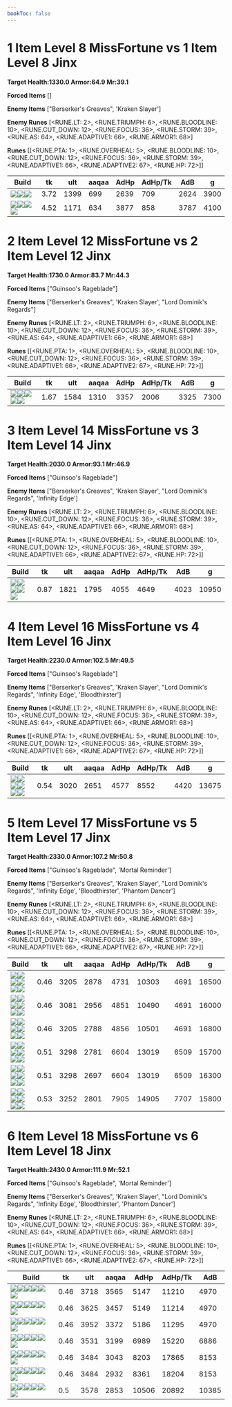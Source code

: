 ```yaml
---
bookToc: false
---
```


# 1 Item Level 8 MissFortune vs 1 Item Level 8 Jinx

**Target Health:1330.0 Armor:64.9 Mr:39.1**


**Forced Items** []


**Enemy Items** ["Berserker's Greaves", 'Kraken Slayer']


**Enemy Runes** [<RUNE.LT: 2>, <RUNE.TRIUMPH: 6>, <RUNE.BLOODLINE: 10>, <RUNE.CUT_DOWN: 12>, <RUNE.FOCUS: 36>, <RUNE.STORM: 39>, <RUNE.AS: 64>, <RUNE.ADAPTIVE1: 66>, <RUNE.ARMOR1: 68>]


**Runes** [[<RUNE.PTA: 1>, <RUNE.OVERHEAL: 5>, <RUNE.BLOODLINE: 10>, <RUNE.CUT_DOWN: 12>, <RUNE.FOCUS: 36>, <RUNE.STORM: 39>, <RUNE.ADAPTIVE1: 66>, <RUNE.ADAPTIVE2: 67>, <RUNE.HP: 72>]]




Build | tk | ult | aaqaa | AdHp | AdHp/Tk | AdB | g
-|-|-|-|-|-|-|-
![](/item/3142.png)![](/item/1055.png)![](/item/1036.png)|3.72|1399|699|2639|709|2624|3900
![](/item/6673.png)![](/item/1001.png)![](/item/1055.png)![](/item/1036.png)|4.52|1171|634|3877|858|3787|4100




























































# 2 Item Level 12 MissFortune vs 2 Item Level 12 Jinx

**Target Health:1730.0 Armor:83.7 Mr:44.3**


**Forced Items** ["Guinsoo's Rageblade"]


**Enemy Items** ["Berserker's Greaves", 'Kraken Slayer', "Lord Dominik's Regards"]


**Enemy Runes** [<RUNE.LT: 2>, <RUNE.TRIUMPH: 6>, <RUNE.BLOODLINE: 10>, <RUNE.CUT_DOWN: 12>, <RUNE.FOCUS: 36>, <RUNE.STORM: 39>, <RUNE.AS: 64>, <RUNE.ADAPTIVE1: 66>, <RUNE.ARMOR1: 68>]


**Runes** [[<RUNE.PTA: 1>, <RUNE.OVERHEAL: 5>, <RUNE.BLOODLINE: 10>, <RUNE.CUT_DOWN: 12>, <RUNE.FOCUS: 36>, <RUNE.STORM: 39>, <RUNE.ADAPTIVE1: 66>, <RUNE.ADAPTIVE2: 67>, <RUNE.HP: 72>]]




Build | tk | ult | aaqaa | AdHp | AdHp/Tk | AdB | g
-|-|-|-|-|-|-|-
![](/item/3124.png)![](/item/6672.png)![](/item/1001.png)![](/item/1055.png)![](/item/1036.png)|1.67|1584|1310|3357|2006|3325|7300




























































# 3 Item Level 14 MissFortune vs 3 Item Level 14 Jinx

**Target Health:2030.0 Armor:93.1 Mr:46.9**


**Forced Items** ["Guinsoo's Rageblade"]


**Enemy Items** ["Berserker's Greaves", 'Kraken Slayer', "Lord Dominik's Regards", 'Infinity Edge']


**Enemy Runes** [<RUNE.LT: 2>, <RUNE.TRIUMPH: 6>, <RUNE.BLOODLINE: 10>, <RUNE.CUT_DOWN: 12>, <RUNE.FOCUS: 36>, <RUNE.STORM: 39>, <RUNE.AS: 64>, <RUNE.ADAPTIVE1: 66>, <RUNE.ARMOR1: 68>]


**Runes** [[<RUNE.PTA: 1>, <RUNE.OVERHEAL: 5>, <RUNE.BLOODLINE: 10>, <RUNE.CUT_DOWN: 12>, <RUNE.FOCUS: 36>, <RUNE.STORM: 39>, <RUNE.ADAPTIVE1: 66>, <RUNE.ADAPTIVE2: 67>, <RUNE.HP: 72>]]




Build | tk | ult | aaqaa | AdHp | AdHp/Tk | AdB | g
-|-|-|-|-|-|-|-
![](/item/3124.png)![](/item/6672.png)![](/item/3091.png)![](/item/1055.png)![](/item/3006.png)|0.87|1821|1795|4055|4649|4023|10950




























































# 4 Item Level 16 MissFortune vs 4 Item Level 16 Jinx

**Target Health:2230.0 Armor:102.5 Mr:49.5**


**Forced Items** ["Guinsoo's Rageblade"]


**Enemy Items** ["Berserker's Greaves", 'Kraken Slayer', "Lord Dominik's Regards", 'Infinity Edge', 'Bloodthirster']


**Enemy Runes** [<RUNE.LT: 2>, <RUNE.TRIUMPH: 6>, <RUNE.BLOODLINE: 10>, <RUNE.CUT_DOWN: 12>, <RUNE.FOCUS: 36>, <RUNE.STORM: 39>, <RUNE.AS: 64>, <RUNE.ADAPTIVE1: 66>, <RUNE.ARMOR1: 68>]


**Runes** [[<RUNE.PTA: 1>, <RUNE.OVERHEAL: 5>, <RUNE.BLOODLINE: 10>, <RUNE.CUT_DOWN: 12>, <RUNE.FOCUS: 36>, <RUNE.STORM: 39>, <RUNE.ADAPTIVE1: 66>, <RUNE.ADAPTIVE2: 67>, <RUNE.HP: 72>]]




Build | tk | ult | aaqaa | AdHp | AdHp/Tk | AdB | g
-|-|-|-|-|-|-|-
![](/item/3124.png)![](/item/6672.png)![](/item/3033.png)![](/item/3153.png)![](/item/1001.png)![](/item/1037.png)|0.54|3020|2651|4577|8552|4420|13675




























































# 5 Item Level 17 MissFortune vs 5 Item Level 17 Jinx

**Target Health:2330.0 Armor:107.2 Mr:50.8**


**Forced Items** ["Guinsoo's Rageblade", 'Mortal Reminder']


**Enemy Items** ["Berserker's Greaves", 'Kraken Slayer', "Lord Dominik's Regards", 'Infinity Edge', 'Bloodthirster', 'Phantom Dancer']


**Enemy Runes** [<RUNE.LT: 2>, <RUNE.TRIUMPH: 6>, <RUNE.BLOODLINE: 10>, <RUNE.CUT_DOWN: 12>, <RUNE.FOCUS: 36>, <RUNE.STORM: 39>, <RUNE.AS: 64>, <RUNE.ADAPTIVE1: 66>, <RUNE.ARMOR1: 68>]


**Runes** [[<RUNE.PTA: 1>, <RUNE.OVERHEAL: 5>, <RUNE.BLOODLINE: 10>, <RUNE.CUT_DOWN: 12>, <RUNE.FOCUS: 36>, <RUNE.STORM: 39>, <RUNE.ADAPTIVE1: 66>, <RUNE.ADAPTIVE2: 67>, <RUNE.HP: 72>]]




Build | tk | ult | aaqaa | AdHp | AdHp/Tk | AdB | g
-|-|-|-|-|-|-|-
![](/item/3124.png)![](/item/6672.png)![](/item/3091.png)![](/item/3085.png)![](/item/3033.png)![](/item/1038.png)|0.46|3205|2878|4731|10303|4691|16500
![](/item/3124.png)![](/item/6672.png)![](/item/3033.png)![](/item/3153.png)![](/item/3115.png)![](/item/1001.png)|0.46|3081|2956|4851|10490|4691|16000
![](/item/3085.png)![](/item/3124.png)![](/item/3033.png)![](/item/3091.png)![](/item/3153.png)![](/item/1038.png)|0.46|3205|2788|4856|10501|4691|16800
![](/item/3124.png)![](/item/6672.png)![](/item/3091.png)![](/item/3033.png)![](/item/6673.png)![](/item/1001.png)|0.51|3298|2781|6604|13019|6509|15700
![](/item/3124.png)![](/item/6672.png)![](/item/3085.png)![](/item/3033.png)![](/item/6673.png)![](/item/1038.png)|0.51|3298|2697|6604|13019|6509|16300
![](/item/3124.png)![](/item/6672.png)![](/item/3033.png)![](/item/3153.png)![](/item/3026.png)![](/item/1001.png)|0.53|3252|2801|7905|14905|7707|15800




























































# 6 Item Level 18 MissFortune vs 6 Item Level 18 Jinx

**Target Health:2430.0 Armor:111.9 Mr:52.1**


**Forced Items** ["Guinsoo's Rageblade", 'Mortal Reminder']


**Enemy Items** ["Berserker's Greaves", 'Kraken Slayer', "Lord Dominik's Regards", 'Infinity Edge', 'Bloodthirster', 'Phantom Dancer']


**Enemy Runes** [<RUNE.LT: 2>, <RUNE.TRIUMPH: 6>, <RUNE.BLOODLINE: 10>, <RUNE.CUT_DOWN: 12>, <RUNE.FOCUS: 36>, <RUNE.STORM: 39>, <RUNE.AS: 64>, <RUNE.ADAPTIVE1: 66>, <RUNE.ARMOR1: 68>]


**Runes** [[<RUNE.PTA: 1>, <RUNE.OVERHEAL: 5>, <RUNE.BLOODLINE: 10>, <RUNE.CUT_DOWN: 12>, <RUNE.FOCUS: 36>, <RUNE.STORM: 39>, <RUNE.ADAPTIVE1: 66>, <RUNE.ADAPTIVE2: 67>, <RUNE.HP: 72>]]




Build | tk | ult | aaqaa | AdHp | AdHp/Tk | AdB
-|-|-|-|-|-|-
![](/item/3124.png)![](/item/6672.png)![](/item/3033.png)![](/item/3153.png)![](/item/3091.png)![](/item/3094.png)|0.46|3718|3565|5147|11210|4970
![](/item/3124.png)![](/item/6672.png)![](/item/3033.png)![](/item/3153.png)![](/item/3046.png)![](/item/3091.png)|0.46|3625|3457|5149|11214|4970
![](/item/3124.png)![](/item/6672.png)![](/item/3091.png)![](/item/3085.png)![](/item/3033.png)![](/item/3072.png)|0.46|3952|3372|5186|11295|4970
![](/item/3124.png)![](/item/6672.png)![](/item/3091.png)![](/item/3085.png)![](/item/3033.png)![](/item/6673.png)|0.46|3531|3199|6989|15220|6886
![](/item/3124.png)![](/item/6672.png)![](/item/3091.png)![](/item/3085.png)![](/item/3033.png)![](/item/3026.png)|0.46|3484|3043|8203|17865|8153
![](/item/3085.png)![](/item/3124.png)![](/item/3033.png)![](/item/3091.png)![](/item/3153.png)![](/item/3026.png)|0.46|3484|2932|8361|18204|8153
![](/item/3124.png)![](/item/6672.png)![](/item/3085.png)![](/item/3033.png)![](/item/6673.png)![](/item/3026.png)|0.5|3578|2853|10506|20892|10385




























































